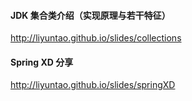 #### JDK 集合类介绍（实现原理与若干特征）
http://liyuntao.github.io/slides/collections

#### Spring XD 分享
http://liyuntao.github.io/slides/springXD

